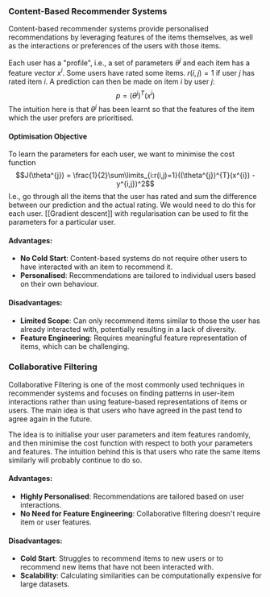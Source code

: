 ### Content-Based Recommender Systems
Content-based recommender systems provide personalised recommendations by leveraging features of the items themselves, as well as the interactions or preferences of the users with those items.

Each user has a "profile", i.e., a set of parameters $\theta^j$ and each item has a feature vector $x^i$. Some users have rated some items. $r(i,j) = 1$ if user $j$ has rated item $i$. A prediction can then be made on item $i$ by user $j$: $$p = (\theta^{j})^{T}(x^{i})$$The intuition here is that $\theta^{j}$ has been learnt so that the features of the item which the user prefers are prioritised.

#### Optimisation Objective
To learn the parameters for each user, we want to minimise the cost function $$J(\theta^{j}) = \frac{1}{2}\sum\limits_{i:r(i,j)=1}((\theta^{j})^{T}(x^{i}) - y^{i,j})^2$$
I.e., go through all the items that the user has rated and sum the difference between our prediction and the actual rating. We would need to do this for each user. [[Gradient descent]] with regularisation can be used to fit the parameters for a particular user.

#### Advantages:
- **No Cold Start**: Content-based systems do not require other users to have interacted with an item to recommend it.
- **Personalised**: Recommendations are tailored to individual users based on their own behaviour.

#### Disadvantages:
- **Limited Scope**: Can only recommend items similar to those the user has already interacted with, potentially resulting in a lack of diversity.
- **Feature Engineering**: Requires meaningful feature representation of items, which can be challenging.

### Collaborative Filtering
Collaborative Filtering is one of the most commonly used techniques in recommender systems and focuses on finding patterns in user-item interactions rather than using feature-based representations of items or users. The main idea is that users who have agreed in the past tend to agree again in the future.

The idea is to initialise your user parameters and item features randomly, and then minimise the cost function with respect to both your parameters and features. The intuition behind this is that users who rate the same items similarly will probably continue to do so.

#### Advantages:
- **Highly Personalised**: Recommendations are tailored based on user interactions.
- **No Need for Feature Engineering**: Collaborative filtering doesn't require item or user features.

#### Disadvantages:
- **Cold Start**: Struggles to recommend items to new users or to recommend new items that have not been interacted with.
- **Scalability**: Calculating similarities can be computationally expensive for large datasets.
